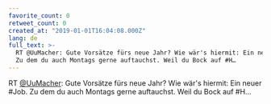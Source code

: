 ```yaml
---
favorite_count: 0
retweet_count: 0
created_at: "2019-01-01T16:04:08.000Z"
lang: de
full_text: >-
  RT @UuMacher: Gute Vorsätze fürs neue Jahr? Wie wär's hiermit: Ein neuer #Job.
  Zu dem du auch Montags gerne auftauchst. Weil du Bock auf #H…
---
```


RT [@UuMacher](https://twitter.com/UuMacher): Gute Vorsätze fürs neue Jahr? Wie
wär's hiermit: Ein neuer #Job. Zu dem du auch Montags gerne auftauchst. Weil du
Bock auf #H…
